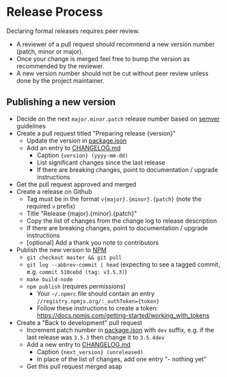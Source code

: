 # Release Process

Declaring formal releases requires peer review.

* A reviewer of a pull request should recommend a new version number (patch, minor or major).
* Once your change is merged feel free to bump the version as recommended by the reviewer.
* A new version number should not be cut without peer review unless done by the project maintainer.

## Publishing a new version

* Decide on the next `major.minor.patch` release number based on [semver](http://semver.org/) guidelines
* Create a pull request titled "Preparing release {version}"
  * Update the version in [package.json](./package.json)
  * Add an entry to [CHANGELOG.md](./CHANGELOG.md)
    * Caption `{version} (yyyy-mm-dd)`
    * List significant changes since the last release
    * If there are breaking changes, point to documentation / upgrade instructions
* Get the pull request approved and merged
* Create a release on Github
  * Tag must be in the format `v{major}.{minor}.{patch}` (note the required `v` prefix)
  * Title "Release {major}.{minor}.{patch}"
  * Copy the list of changes from the change log to release description
  * If there are breaking changes, point to documentation / upgrade instructions
  * [optional] Add a thank you note to contributors
* Publish the new version to [NPM](https://www.npmjs.com/package/jaeger-client)
  * `git checkout master && git pull`
  * `git log --abbrev-commit | head` (expecting to see a tagged commit, e.g. `commit 510cebd (tag: v3.5.3)`)
  * `make build-node`
  * `npm publish` (requires permissions)
    * Your `~/.npmrc` file should contain an entry `//registry.npmjs.org/:_authToken={token}`
    * Follow these instructions to create a token: https://docs.npmjs.com/getting-started/working_with_tokens
* Create a "Back to development" pull request
  * Increment patch number in [package.json](./package.json) with `dev` suffix, e.g. if the last release was `3.5.3` then change it to `3.5.4dev`
  * Add a new entry to [CHANGELOG.md](./CHANGELOG.md)
    * Caption `{next_version} (unreleased)`
    * In place of the list of changes, add one entry "- nothing yet"
  * Get this pull request merged asap
